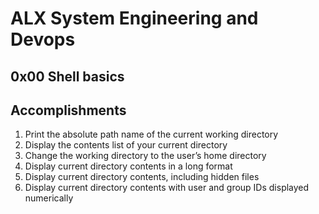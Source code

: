 # ALX System Engineering and Devops

## 0x00 Shell basics
## Accomplishments

1. Print the absolute path name of the current working directory
2. Display the contents list of your current directory
3. Change the working directory to the user’s home directory
4. Display current directory contents in a long format
5. Display current directory contents, including hidden files
6. Display current directory contents with user and group IDs displayed numerically
